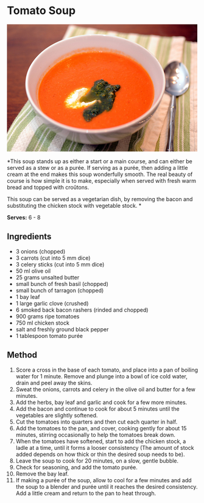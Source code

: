 # Tomato Soup

![Tomato Soup](resources/tomato-soup.jpg)

*This soup stands up as either a start or a main course, and can either be served as a stew or as a purée. If serving as a purée, then adding a little cream at the end makes this soup wonderfully smooth. The real beauty of course is how simple it is to make, especially when served with fresh warm bread and topped with croûtons. 

This soup can be served as a vegetarian dish, by removing the bacon and substituting the chicken stock with vegetable stock.
*

**Serves:** 6 - 8

## Ingredients
- 3 onions (chopped)
- 3 carrots (cut into 5 mm dice)
- 3 celery sticks (cut into 5 mm dice)
- 50 ml olive oil
- 25 grams unsalted butter
- small bunch of fresh basil (chopped)
- small bunch of tarragon (chopped)
- 1 bay leaf
- 1 large garlic clove (crushed)
- 6 smoked back bacon rashers (rinded and chopped)
- 900 grams ripe tomatoes
- 750 ml chicken stock
- salt and freshly ground black pepper
- 1 tablespoon tomato purée

## Method
1. Score a cross in the base of each tomato, and place into a pan of boiling water for 1 minute. Remove and plunge into a bowl of ice cold water, drain and peel away the skins.
1. Sweat the onions, carrots and celery in the olive oil and butter for a few minutes.
1. Add the herbs, bay leaf and garlic and cook for a few more minutes.
1. Add the bacon and continue to cook for about 5 minutes until the vegetables are slightly softened.
1. Cut the tomatoes into quarters and then cut each quarter in half. 
1. Add the tomatoes to the pan, and cover, cooking gently for about 15 minutes, stirring occasionally to help the tomatoes break down.
1. When the tomatoes have softened, start to add the chicken stock, a ladle at a time, until it forms a looser consistency (The amount of stock added depends on how thick or thin the desired soup needs to be).
1. Leave the soup to cook for 20 minutes, on a slow, gentle bubble.
1. Check for seasoning, and add the tomato purée.
1. Remove the bay leaf.
1. If making a purée of the soup, allow to cool for a few minutes and add the soup to a blender and purée until it reaches the desired consistency. Add a little cream and return to the pan to heat through.